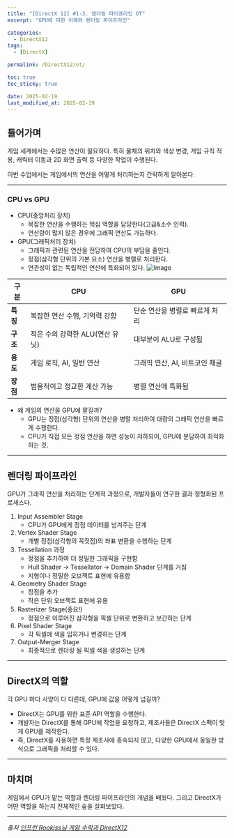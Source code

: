 ```yaml
---
title: "[DirectX 12] #1-3. 렌더링 파이프라인 OT"
excerpt: "GPU에 대한 이해와 렌더링 파이프라인"

categories:
  - DirectX12
tags:
  - [DirectX]

permalink: /DirectX12/ot/

toc: true
toc_sticky: true

date: 2025-02-19
last_modified_at: 2025-02-19
---
```


## 들어가며

게임 세계에서는 수많은 연산이 필요하다. 특히 물체의 위치와 색상 변경, 게임 규칙 적용, 캐릭터 이동과 2D 화면 출력 등 다양한 작업이 수행된다.

이번 수업에서는 게임에서의 연산을 어떻게 처리하는지 간략하게 알아본다.

---

### CPU vs GPU

- CPU(중앙처리 장치)
	- 복잡한 연산을 수행하는 핵심 역할을 담당한다(고급&소수 인력).
	- 연산량이 많지 않은 경우에 그래픽 연산도 가능하다.
- GPU(그래픽처리 장치)
	- 그래픽과 관련된 연산을 전담하여 CPU의 부담을 줄인다.
	- 정점(삼각형 단위의 기본 요소) 연산을 병렬로 처리한다.
	- 연관성이 없는 독립적인 연산에 특화되어 있다.
![Image](https://github.com/user-attachments/assets/3863385e-826e-47d9-85a0-42461f8ccf19)



| 구분     | CPU                  | GPU                 |
| ------ | -------------------- | ------------------- |
| **특징** | 복잡한 연산 수행, 기억력 강함    | 단순 연산을 병렬로 빠르게 처리   |
| **구조** | 적은 수의 강력한 ALU(연산 유닛) | 대부분이 ALU로 구성됨       |
| **용도** | 게임 로직, AI, 일반 연산     | 그래픽 연산, AI, 비트코인 채굴 |
| **장점** | 범용적이고 정교한 계산 가능      | 병렬 연산에 특화됨          |


- 왜 게임의 연산을 GPU에 맡길까?
	- GPU는 정점(삼각형) 단위의 연산을 병렬 처리하여 대량의 그래픽 연산을 빠르게 수행한다.
	- CPU가 직접 모든 정점 연산을 하면 성능이 저하되어, GPU에 분담하여 최적화 하는 것.

---

## 렌더링 파이프라인

GPU가 그래픽 연산을 처리하는 단계적 과정으로, 개발자들이 연구한 결과 정형화된 프로세스다.
1. Input Assembler Stage 
	- CPU가 GPU에게 정점 데이터를 넘겨주는 단계
2. Vertex Shader Stage
	- 개별 정점(삼각형의 꼭짓점)의 좌표 변환을 수행하는 단계
3. Tessellation 과정
	- 정점을 추가하여 더 정밀한 그래픽을 구현함
	- Hull Shader → Tessellator → Domain Shader 단계를 거침
	- 지형이나 정밀한 오브젝트 표현에 유용함
4. Geometry Shader Stage
	- 정점을 추가
	- 작은 단위 오브젝트 표현에 유용
5. Rasterizer Stage(중요!)
	- 정점으로 이루어진 삼각형을 픽셀 단위로 변환하고 보간하는 단계
6. Pixel Shader Stage
	- 각 픽셀에 색을 입히거나 변경하는 단계
7. Output-Merger Stage
	- 최종적으로 렌더링 될 픽셀 색을 생성하는 단계

---

## DirectX의 역할

각 GPU 마다 사양이 다 다른데, GPU에 값을 어떻게 넘길까?
- DirectX는 GPU를 위한 표준 API 역할을 수행한다.
- 개발자는 DirectX를 통해 GPU에 작업을 요청하고, 제조사들은 DirectX 스펙이 맞게 GPU를 제작한다.
- 즉, DirectX를 사용하면 특정 제조사에 종속되지 않고, 다양한 GPU에서 동일한 방식으로 그래픽을 처리할 수 있다.

---

## 마치며

게임에서 GPU가 맡는 역할과 렌더링 파이프라인의 개념을 배웠다. 그리고 DirectX가 어떤 역할을 하는지 전체적인 숲을 살펴보았다.

---

*출처* 
*[인프런 Rookiss님 게임 수학과 DirectX12](https://www.inflearn.com/course/%EC%96%B8%EB%A6%AC%EC%96%BC-3d-mmorpg-2/dashboard)*